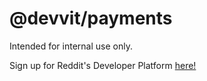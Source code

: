 # @devvit/payments

Intended for internal use only.

Sign up for Reddit's Developer Platform [here!](https://developers.reddit.com)
